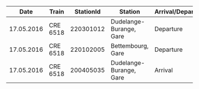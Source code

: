 | Date         | Train    | StationId | Station                 | Arrival/Departure | Scheduled | Real  | Delay |
| ------------ | -------- | --------- | ----------------------- | ----------------- | --------- | ----- | ----- |
|  17.05.2016  | CRE 6518 | 220301012 | Dudelange-Burange, Gare | Departure         | 07.00     | 07.02 | 2     |
|  17.05.2016  | CRE 6518 | 220102005 | Bettembourg, Gare       | Departure         | 07.06     | 07.08 | 2     |
|  17.05.2016  | CRE 6518 | 200405035 | Dudelange-Burange, Gare | Arrival           | 07.16     | 07.18 | 2     |